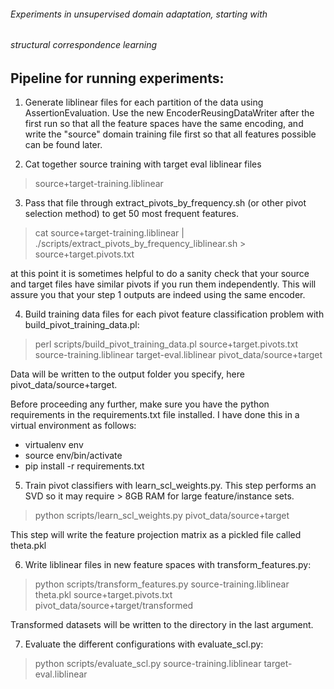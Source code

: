 ###### Experiments in unsupervised domain adaptation, starting with
###### structural correspondence learning

## Pipeline for running experiments:
1) Generate liblinear files for each partition of the data using AssertionEvaluation.
Use the new EncoderReusingDataWriter after the first run so that all the feature
spaces have the same encoding, and write the "source" domain training file first
so that all features possible can be found later.

2) Cat together source training with target eval liblinear files
> source+target-training.liblinear

3) Pass that file through extract_pivots_by_frequency.sh (or other pivot selection method)
to get 50 most frequent features.
> cat source+target-training.liblinear | ./scripts/extract_pivots_by_frequency_liblinear.sh > source+target.pivots.txt

at this point it is sometimes helpful to do a sanity check that your source and target files have similar pivots if you run them independently. This will assure you that your step 1 outputs are indeed using the same encoder.

4) Build training data files for each pivot feature classification problem with build_pivot_training_data.pl:
> perl scripts/build_pivot_training_data.pl source+target.pivots.txt source-training.liblinear target-eval.liblinear  pivot_data/source+target

Data will be written to the output folder you specify, here pivot_data/source+target.

Before proceeding any further, make sure you have the python requirements
in the requirements.txt file installed. I have done this in a virtual environment
as follows:

* virtualenv env
* source env/bin/activate
* pip install -r requirements.txt

5) Train pivot classifiers with learn_scl_weights.py. This step performs an
SVD so it may require > 8GB RAM for large feature/instance sets.
> python scripts/learn_scl_weights.py pivot_data/source+target

This step will write the feature projection matrix as a pickled file called theta.pkl

6) Write liblinear files in new feature spaces with transform_features.py:
> python scripts/transform_features.py source-training.liblinear theta.pkl source+target.pivots.txt pivot_data/source+target/transformed

Transformed datasets will be written to the directory in the last argument.

7) Evaluate the different configurations with evaluate_scl.py:
> python scripts/evaluate_scl.py source-training.liblinear target-eval.liblinear
